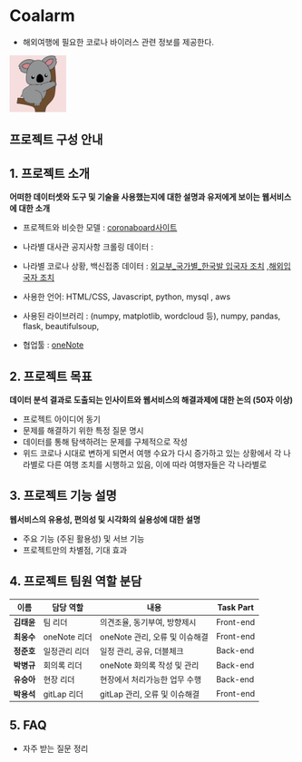 # Coalarm
* 해외여행에 필요한 코로나 바이러스 관련 정보를 제공한다.  
<img src="./logo.png" width="100px" height="100px" title="Github_Logo"/>


## 프로젝트 구성 안내

## 1. 프로젝트 소개

**어떠한 데이터셋와 도구 및 기술을 사용했는지에 대한 설명과 유저에게 보이는 웹서비스에 대한 소개**
* 프로젝트와 비슷한 모델 : [coronaboard사이트](https://coronaboard.kr/)

* 나라별 대사관 공지사항 크롤링 데이터 : 

* 나라별 코로나 상황, 백신접종 데이터 : [외교부_국가별_한국발 입국자 조치](https://www.data.go.kr/data/15085787/openapi.do) ,[해외입국자 조치](https://www.data.go.kr/data/15085787/openapi.do)

* 사용한 언어: HTML/CSS, Javascript, python, mysql , aws 

* 사용된 라이브러리 : (numpy, matplotlib, wordcloud 등), numpy, pandas, flask, beautifulsoup,

* 협업툴 : [oneNote](https://1drv.ms/u/s!AvpSXISNxRLLhBWCvTHyI14K5ZAr?e=2FBl2U)

## 2. 프로젝트 목표

**데이터 분석 결과로 도출되는 인사이트와 웹서비스의 해결과제에 대한 논의 (50자 이상)**
  - 프로젝트 아이디어 동기
  - 문제를 해결하기 위한 특정 질문 명시
  - 데이터를 통해 탐색하려는 문제를 구체적으로 작성
  - 위드 코로나 시대로 변하게 되면서 여행 수요가 다시 증가하고 있는 상황에서 각 나라별로 다른 여행 조치를 시행하고 있음, 이에 따라 여행자들은 각 나라별로  


## 3. 프로젝트 기능 설명

**웹서비스의 유용성, 편의성 및 시각화의 실용성에 대한 설명**
  - 주요 기능 (주된 활용성) 및 서브 기능
  - 프로젝트만의 차별점, 기대 효과


## 4. 프로젝트 팀원 역할 분담
| 이름    | 담당 역할         | 내용                            |  Task Part|
| ------ | ------            | -----                           | ------    |
| **김태윤**  | 팀 리더           | 의견조율, 동기부여, 방향제시      | Front-end |
| **최웅수**  | oneNote 리더     |  oneNote 관리, 오류 및 이슈해결  | Front-end |
| **정준호**  | 일정관리 리더      |  일정 관리, 공유, 더블체크       | Back-end  |
| **박병규**  | 회의록 리더        |  oneNote 화의록 작성 및 관리     | Back-end  |
| **유승아**  | 현장 리더          |  현장에서 처리가능한 업무 수행    | Back-end  |
| **박용석**  | gitLap 리더        | gitLap 관리, 오류 및 이슈해결    | Front-end |


## 5. FAQ
  - 자주 받는 질문 정리
